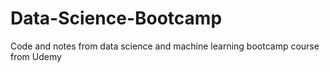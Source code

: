 # Data-Science-Bootcamp
Code and notes from data science and machine learning bootcamp course from Udemy

